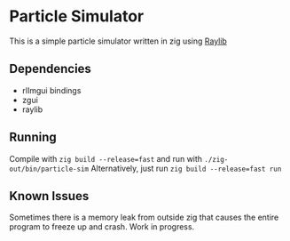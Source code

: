 # Particle Simulator
This is a simple particle simulator written in zig using [Raylib](https://www.raylib.com)
## Dependencies
- rlImgui bindings
- zgui
- raylib
## Running
Compile with `zig build --release=fast` and run with `./zig-out/bin/particle-sim`
Alternatively, just run `zig build --release=fast run`

## Known Issues
Sometimes there is a memory leak from outside zig that causes the entire program to freeze up and crash. Work in progress.
